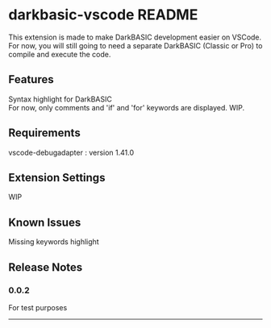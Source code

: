 # darkbasic-vscode README

This extension is made to make DarkBASIC development easier on VSCode. For now, you will still going to need a separate DarkBASIC (Classic or Pro) to compile and execute the code.

## Features

Syntax highlight for DarkBASIC <br/>
For now, only comments and 'if' and 'for' keywords are displayed. WIP.

## Requirements

vscode-debugadapter : version 1.41.0

## Extension Settings

WIP

## Known Issues

Missing keywords highlight

## Release Notes

### 0.0.2
For test purposes

---